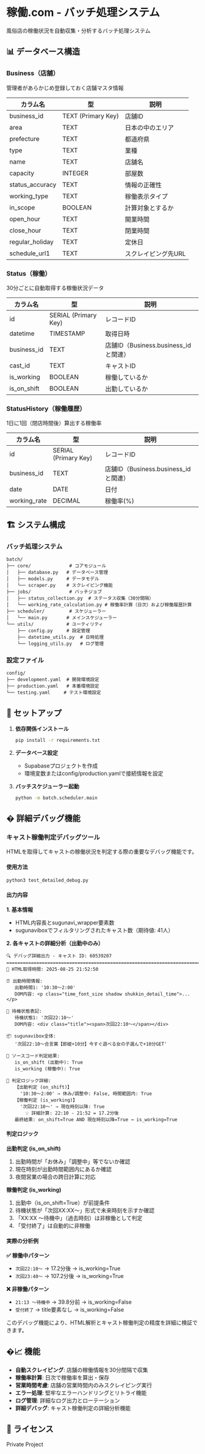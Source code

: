 # 稼働.com - バッチ処理システム

風俗店の稼働状況を自動収集・分析するバッチ処理システム

## 📊 データベース構造

### Business（店舗）
管理者があらかじめ登録しておく店舗マスタ情報

| カラム名 | 型 | 説明 |
|---------|-----|------|
| business_id | TEXT (Primary Key) | 店舗ID |
| area | TEXT | 日本の中のエリア |
| prefecture | TEXT | 都道府県 |
| type | TEXT | 業種 |
| name | TEXT | 店舗名 |
| capacity | INTEGER | 部屋数 |
| status_accuracy | TEXT | 情報の正確性 |
| working_type | TEXT | 稼働表示タイプ |
| in_scope | BOOLEAN | 計算対象とするか |
| open_hour | TEXT | 開業時間 |
| close_hour | TEXT | 閉業時間 |
| regular_holiday | TEXT | 定休日 |
| schedule_url1 | TEXT | スクレイピング先URL |

### Status（稼働）
30分ごとに自動取得する稼働状況データ

| カラム名 | 型 | 説明 |
|---------|-----|------|
| id | SERIAL (Primary Key) | レコードID |
| datetime | TIMESTAMP | 取得日時 |
| business_id | TEXT | 店舗ID（Business.business_idと関連） |
| cast_id | TEXT | キャストID |
| is_working | BOOLEAN | 稼働しているか |
| is_on_shift | BOOLEAN | 出勤しているか |

### StatusHistory（稼働履歴）
1日に1回（閉店時間後）算出する稼働率

| カラム名 | 型 | 説明 |
|---------|-----|------|
| id | SERIAL (Primary Key) | レコードID |
| business_id | TEXT | 店舗ID（Business.business_idと関連） |
| date | DATE | 日付 |
| working_rate | DECIMAL | 稼働率(%) |

## 🏗️ システム構成

### バッチ処理システム
```
batch/
├── core/              # コアモジュール
│   ├── database.py   # データベース管理
│   ├── models.py     # データモデル
│   └── scraper.py    # スクレイピング機能
├── jobs/              # バッチジョブ
│   ├── status_collection.py  # ステータス収集（30分間隔）
│   └── working_rate_calculation.py # 稼働率計算（日次）および稼働履歴計算
├── scheduler/         # スケジューラー
│   └── main.py       # メインスケジューラー
└── utils/            # ユーティリティ
    ├── config.py     # 設定管理
    ├── datetime_utils.py  # 日時処理
    └── logging_utils.py   # ログ管理
```

### 設定ファイル
```
config/
├── development.yaml  # 開発環境設定
├── production.yaml   # 本番環境設定
└── testing.yaml     # テスト環境設定
```

## 🚀 セットアップ

1. **依存関係インストール**
   ```bash
   pip install -r requirements.txt
   ```

2. **データベース設定**
   - Supabaseプロジェクトを作成
   - 環境変数またはconfig/production.yamlで接続情報を設定

3. **バッチスケジューラー起動**
   ```bash
   python -m batch.scheduler.main
   ```

## � 詳細デバッグ機能

### キャスト稼働判定デバッグツール

HTMLを取得してキャストの稼働状況を判定する際の重要なデバッグ機能です。

#### 使用方法
```bash
python3 test_detailed_debug.py
```

#### 出力内容

**1. 基本情報**
- HTML内容長とsugunavi_wrapper要素数
- sugunaviboxでフィルタリングされたキャスト数（期待値: 41人）

**2. 各キャストの詳細分析（出勤中のみ）**
```
🔍 デバッグ詳細出力 - キャスト ID: 60539207
================================================================================
📅 HTML取得時間: 2025-08-25 21:52:50

⏰ 出勤時間情報:
   出勤時間1: '10:30～2:00'
   DOM内容: <p class="time_font_size shadow shukkin_detail_time">...</p>

💼 待機状態表記:
   待機状態1: '次回22:10～'
   DOM内容: <div class="title"><span>次回22:10～</span></div>

📦 sugunavibox全体:
   '次回22:10～合言葉【即姫+10分】今すぐ遊べる女の子選んで+10分GET'

🎯 ソースコード判定結果:
   is_on_shift (出勤中): True
   is_working (稼働中): True

🧮 判定ロジック詳細:
   【出勤判定 (on_shift)】
     '10:30～2:00' → 休み/調整中: False, 時間範囲内: True
   【稼働判定 (is_working)】
     '次回22:10～' → 現在時刻以降: True
       💡 詳細計算: 22:10 - 21:52 = 17.2分後
   最終結果: on_shift=True AND 現在時刻以降=True → is_working=True
```

#### 判定ロジック

**出勤判定 (is_on_shift)**
1. 出勤時間が「お休み」「調整中」等でないか確認
2. 現在時刻が出勤時間範囲内にあるか確認
3. 夜間営業の場合の跨日計算に対応

**稼働判定 (is_working)**
1. 出勤中（is_on_shift=True）が前提条件
2. 待機状態が「次回XX:XX～」形式で未来時刻を示すか確認
3. 「XX:XX ～待機中」（過去時刻）は非稼働として判定
4. 「受付終了」は自動的に非稼働

#### 実際の分析例

**✅ 稼働中パターン**
- `次回22:10～` → 17.2分後 → is_working=True
- `次回23:40～` → 107.2分後 → is_working=True

**❌ 非稼働パターン**
- `21:13 ～待機中` → 39.8分前 → is_working=False
- `受付終了` → title要素なし → is_working=False

このデバッグ機能により、HTML解析とキャスト稼働判定の精度を詳細に検証できます。

## �📈 機能

- **自動スクレイピング**: 店舗の稼働情報を30分間隔で収集
- **稼働率計算**: 日次で稼働率を算出・保存
- **営業時間考慮**: 店舗の営業時間内のみスクレイピング実行
- **エラー処理**: 堅牢なエラーハンドリングとリトライ機能
- **ログ管理**: 詳細なログ出力とローテーション
- **詳細デバッグ**: キャスト稼働判定の詳細分析機能

## 📝 ライセンス

Private Project
